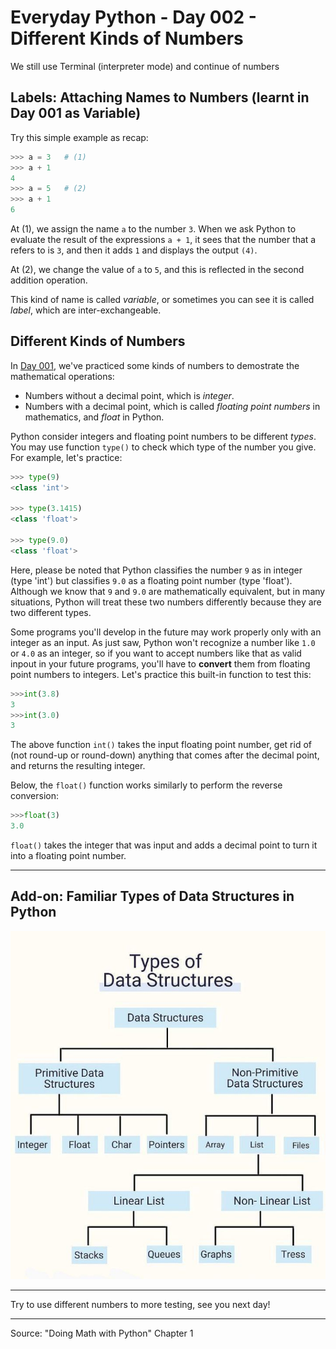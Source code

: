 # Everyday Python - Day 002 - Different Kinds of Numbers

We still use Terminal (interpreter mode) and continue of numbers

## Labels: Attaching Names to Numbers (learnt in Day 001 as Variable)

Try this simple example as recap:

```python
>>> a = 3   # (1)
>>> a + 1
4
>>> a = 5   # (2)
>>> a + 1
6
```

At (1), we assign the name `a` to the number `3`. When we ask Python to evaluate the result of the expressions `a + 1`, it sees that the number that a refers to is `3`, and then it adds `1` and displays the output `(4)`.

At (2), we change the value of `a` to `5`, and this is reflected in the second addition operation.

This kind of name is called _variable_, or sometimes you can see it is called _label_, which are inter-exchangeable.

## Different Kinds of Numbers

In [Day 001](../Day001/README.md), we've practiced some kinds of numbers to demostrate the mathematical operations:

- Numbers without a decimal point, which is _integer_.
- Numbers with a decimal point, which is called _floating point numbers_ in mathematics, and _float_ in Python.

Python consider integers and floating point numbers to be different _types_. You may use function `type()` to check which type of the number you give. For example, let's practice:

```python
>>> type(9)
<class 'int'>

>>> type(3.1415)
<class 'float'>

>>> type(9.0)
<class 'float'>
```

Here, please be noted that Python classifies the number `9` as in integer (type 'int') but classifies `9.0` as a floating point number (type 'float'). Although we know that `9` and `9.0` are mathematically equivalent, but in many situations, Python will treat these two numbers differently because they are two different types.

Some programs you'll develop in the future may work properly only with an integer as an input. As just saw, Python won't recognize a number like `1.0` or `4.0` as an integer, so if you want to accept numbers like that as valid inpout in your future programs, you'll have to __convert__ them from floating point numbers to integers. Let's practice this built-in function to test this:

```python
>>>int(3.8)
3
>>>int(3.0)
3
```

The above function `int()` takes the input floating point number, get rid of (not round-up or round-down) anything that comes after the decimal point, and returns the resulting integer.

Below, the `float()` function works similarly to perform the reverse conversion:

```python
>>>float(3)
3.0
```

`float()` takes the integer that was input and adds a decimal point to turn it into a floating point number.

---

## Add-on: Familiar Types of Data Structures in Python

![Python Data Structure](img/Python-Data-Structures.png)

---

Try to use different numbers to more testing, see you next day!

---

Source: "Doing Math with Python" Chapter 1